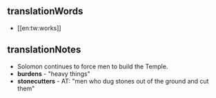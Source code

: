 ## translationWords

* [[en:tw:works]]

## translationNotes

* Solomon continues to force men to build the Temple.
* **burdens** - "heavy things"
* **stonecutters** - AT: "men who dug stones out of the ground and cut them"

